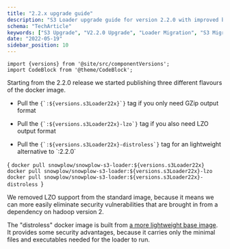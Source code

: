 ```yaml
---
title: "2.2.x upgrade guide"
description: "S3 Loader upgrade guide for version 2.2.0 with improved behavioral data loading performance."
schema: "TechArticle"
keywords: ["S3 Upgrade", "V2.2.0 Upgrade", "Loader Migration", "S3 Migration", "Version Upgrade", "Breaking Changes"]
date: "2022-05-19"
sidebar_position: 10
---
```


```mdx-code-block
import {versions} from '@site/src/componentVersions';
import CodeBlock from '@theme/CodeBlock';
```

Starting from the 2.2.0 release we started publishing three different flavours of the docker image.

- <p> Pull the <code>{`:${versions.s3Loader22x}`}</code> tag if you only need GZip output format </p>
- <p> Pull the <code>{`:${versions.s3Loader22x}-lzo`}</code> tag if you also need LZO output format </p>
- <p> Pull the <code>{`:${versions.s3Loader22x}-distroless`}</code> tag for an lightweight alternative to `:2.2.0` </p>

<CodeBlock language="bash">{
`docker pull snowplow/snowplow-s3-loader:${versions.s3Loader22x}
docker pull snowplow/snowplow-s3-loader:${versions.s3Loader22x}-lzo
docker pull snowplow/snowplow-s3-loader:${versions.s3Loader22x}-distroless
`}</CodeBlock>

We removed LZO support from the standard image, because it means we can more easily eliminate security vulnerabilities that are brought in from a dependency on hadoop version 2.

The "distroless" docker image is built from [a more lightweight base image](https://github.com/GoogleContainerTools/distroless). It provides some security advantages, because it carries only the minimal files and executables needed for the loader to run.
